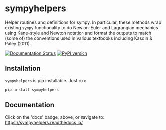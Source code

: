 # sympyhelpers

Helper routines and definitions for sympy.  In particular, these methods wrap existing `sympy` functionality to do Newton-Euler and Lagrangian mechanics using Kane-style and Newton notation and format the outputs to match (some of) the conventions used in various textbooks including Kasdin & Paley (2011).

[![Documentation Status](https://readthedocs.org/projects/sympyhelpers/badge/?version=latest)](https://sympyhelpers.readthedocs.io/en/latest/?badge=latest)
[![PyPI version](https://badge.fury.io/py/sympyhelpers.svg)](https://badge.fury.io/py/sympyhelpers)



## Installation 

`sympyhelpers` is pip installable.  Just run:

```
pip install sympyhelpers
```

## Documentation
Click on the 'docs' badge, above, or navigate to: https://sympyhelpers.readthedocs.io/
